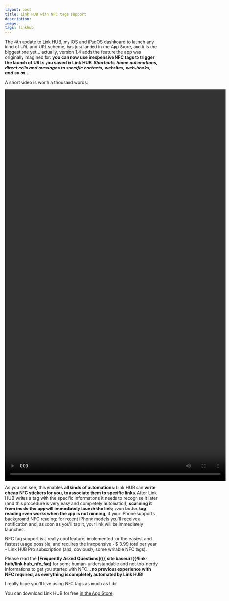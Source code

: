 ```yaml
---
layout: post
title: Link HUB with NFC tags support
description:
image:
tags: linkhub
---
```

The 4th update to [Link HUB](https://cdf1982.com/link-hub.html), my iOS and iPadOS dashboard to launch any kind of URL and URL scheme, has just landed in the App Store, and it is the biggest one yet... actually, version 1.4 adds the feature the app was originally imagined for: **you can now use inexpensive NFC tags to trigger the launch of URLs you saved in Link HUB: _Shortcuts, home automations, direct calls and messages to specific contacts, websites, web-hooks, and so on..._**

A short video is worth a thousand words:

<p align="center">
	<video width="720" height="1280" controls>
	  <source src="{{ site.baseurl }}/assets/images/link-hub/link-hub-nfc-demo.mp4" type="video/mp4">
	</video>
</p>

As you can see, this enables **all kinds of automations**: Link HUB can **write cheap NFC stickers for you, to associate them to specific links**.
After Link HUB writes a tag with the specific informations it needs to recognise it later (and this procedure is very easy and completely automatic!), **scanning it from inside the app will immediately launch the link**; even better, **tag reading even works when the app is not running**, if your iPhone supports background NFC reading: for recent iPhone models you'll receive a notification and, as soon as you'll tap it, your link will be immediately launched.

NFC tag support is a really cool feature, implemented for the easiest and fastest usage possible, and requires the inexpensive - $ 3.99 total per year - Link HUB Pro subscription (and, obviously, some writable NFC tags).

Please read the **[Frequently Asked Questions]({{ site.baseurl }}/link-hub/link-hub_nfc_faq)** for some human-understandable and not-too-nerdy informations to get you started with NFC... **no previous experience with NFC required, as everything is completely automated by Link HUB!**

I really hope you'll love using NFC tags as much as I do!

You can download Link HUB for free [in the App Store](https://apps.apple.com/us/app/id1524351956).